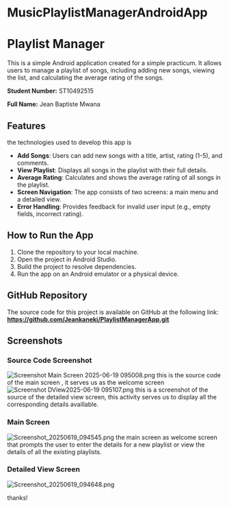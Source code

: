 # MusicPlaylistManagerAndroidApp

# Playlist Manager



This is a simple Android application created for a simple practicum. It allows users to manage a playlist of songs, including adding new songs, viewing the list, and calculating the average rating of the songs.


**Student Number:** ST10492515 


**Full Name:** Jean Baptiste Mwana



## Features

the technologies used to develop this app is 

* **Add Songs**: Users can add new songs with a title, artist, rating (1-5), and comments.
* **View Playlist**: Displays all songs in the playlist with their full details.
* **Average Rating**: Calculates and shows the average rating of all songs in the playlist.
* **Screen Navigation**: The app consists of two screens: a main menu and a detailed view.
* **Error Handling**: Provides feedback for invalid user input (e.g., empty fields, incorrect rating).


## How to Run the App

1.  Clone the repository to your local machine.
2.  Open the project in Android Studio.
3.  Build the project to resolve dependencies.
4.  Run the app on an Android emulator or a physical device.

## GitHub Repository

The source code for this project is available on GitHub at the following link:
**https://github.com/Jeankaneki/PlaylistManagerApp.git**

## Screenshots

### Source Code Screenshot
![Screenshot Main Screen 2025-06-19 095008.png](Screenshot%20Main%20Screen%202025-06-19%20095008.png)
this is the source code of the main screen , it serves us as the welcome screen
![Screenshot DView2025-06-19 095107.png](Screenshot%20DView2025-06-19%20095107.png)
this is a screenshot of the source of the detailed view screen, this activity serves us to display all the corresponding details availlable. 
### Main Screen
![Screenshot_20250619_094545.png](Screenshot_20250619_094545.png)
the main screen as welcome screen that prompts the user to enter the details for a new playlist or view the details of all the existing playlists.
### Detailed View Screen
![Screenshot_20250619_094648.png](Screenshot_20250619_094648.png)

thanks!